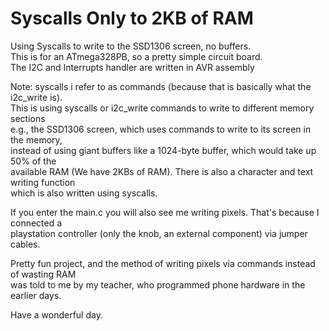 # Syscalls Only to 2KB of RAM
Using Syscalls to write to the SSD1306 screen, no buffers.<br/>
This is for an ATmega328PB, so a pretty simple circuit board.<br/>
The I2C and Interrupts handler are written in AVR assembly<br/>

Note: syscalls i refer to as commands (because that is basically what the i2c_write is).<br/>
This is using syscalls or i2c_write commands to write to different memory sections<br/>
e.g., the SSD1306 screen, which uses commands to write to its screen in the memory,<br/>
instead of using giant buffers like a 1024-byte buffer, which would take up 50% of the<br/>
available RAM (We have 2KBs of RAM). There is also a character and text writing function<br/>
which is also written using syscalls.

If you enter the main.c you will also see me writing pixels. That's because I connected a<br/>
playstation controller (only the knob, an external component) via jumper cables.<br/>

Pretty fun project, and the method of writing pixels via commands instead of wasting RAM<br/>
was told to me by my teacher, who programmed phone hardware in the earlier days.

Have a wonderful day.
